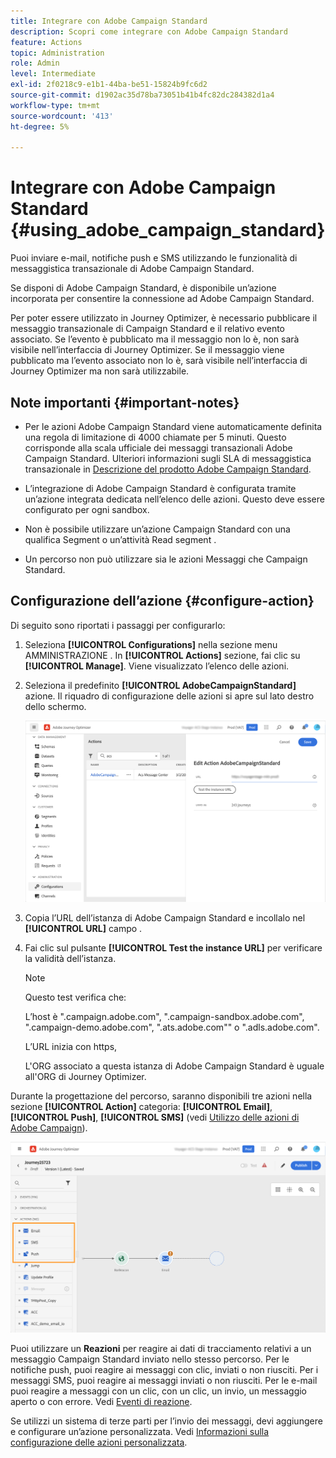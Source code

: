 ```yaml
---
title: Integrare con Adobe Campaign Standard
description: Scopri come integrare con Adobe Campaign Standard
feature: Actions
topic: Administration
role: Admin
level: Intermediate
exl-id: 2f0218c9-e1b1-44ba-be51-15824b9fc6d2
source-git-commit: d1902ac35d78ba73051b41b4fc82dc284382d1a4
workflow-type: tm+mt
source-wordcount: '413'
ht-degree: 5%

---
```


# Integrare con Adobe Campaign Standard {#using_adobe_campaign_standard}

Puoi inviare e-mail, notifiche push e SMS utilizzando le funzionalità di messaggistica transazionale di Adobe Campaign Standard.

Se disponi di Adobe Campaign Standard, è disponibile un’azione incorporata per consentire la connessione ad Adobe Campaign Standard.

Per poter essere utilizzato in Journey Optimizer, è necessario pubblicare il messaggio transazionale di Campaign Standard e il relativo evento associato. Se l’evento è pubblicato ma il messaggio non lo è, non sarà visibile nell’interfaccia di Journey Optimizer. Se il messaggio viene pubblicato ma l’evento associato non lo è, sarà visibile nell’interfaccia di Journey Optimizer ma non sarà utilizzabile.

## Note importanti {#important-notes}

* Per le azioni Adobe Campaign Standard viene automaticamente definita una regola di limitazione di 4000 chiamate per 5 minuti. Questo corrisponde alla scala ufficiale dei messaggi transazionali Adobe Campaign Standard. Ulteriori informazioni sugli SLA di messaggistica transazionale in [Descrizione del prodotto Adobe Campaign Standard](https://helpx.adobe.com/it/legal/product-descriptions/campaign-standard.html).

* L’integrazione di Adobe Campaign Standard è configurata tramite un’azione integrata dedicata nell’elenco delle azioni. Questo deve essere configurato per ogni sandbox.

* Non è possibile utilizzare un’azione Campaign Standard con una qualifica Segment o un’attività Read segment .

* Un percorso non può utilizzare sia le azioni Messaggi che Campaign Standard.

## Configurazione dell’azione {#configure-action}

Di seguito sono riportati i passaggi per configurarlo:

1. Seleziona **[!UICONTROL Configurations]** nella sezione menu AMMINISTRAZIONE . In  **[!UICONTROL Actions]** sezione, fai clic su **[!UICONTROL Manage]**. Viene visualizzato l’elenco delle azioni.

1. Seleziona il predefinito **[!UICONTROL AdobeCampaignStandard]** azione. Il riquadro di configurazione delle azioni si apre sul lato destro dello schermo.

   ![](assets/actioncampaign.png)

1. Copia l’URL dell’istanza di Adobe Campaign Standard e incollalo nel **[!UICONTROL URL]** campo .

1. Fai clic sul pulsante **[!UICONTROL Test the instance URL]** per verificare la validità dell’istanza.

   >[!NOTE]
   >
   >Questo test verifica che:
   >
   >L’host è &quot;.campaign.adobe.com&quot;, &quot;.campaign-sandbox.adobe.com&quot;, &quot;.campaign-demo.adobe.com&quot;, &quot;.ats.adobe.com&quot;&quot; o &quot;.adls.adobe.com&quot;.
   >
   >L’URL inizia con https,
   >
   >L&#39;ORG associato a questa istanza di Adobe Campaign Standard è uguale all&#39;ORG di Journey Optimizer.

Durante la progettazione del percorso, saranno disponibili tre azioni nella sezione **[!UICONTROL Action]** categoria: **[!UICONTROL Email]**, **[!UICONTROL Push]**, **[!UICONTROL SMS]** (vedi [Utilizzo delle azioni di Adobe Campaign](../building-journeys/using-adobe-campaign-standard.md)).

![](assets/journey58.png)

Puoi utilizzare un **Reazioni** per reagire ai dati di tracciamento relativi a un messaggio Campaign Standard inviato nello stesso percorso. Per le notifiche push, puoi reagire ai messaggi con clic, inviati o non riusciti. Per i messaggi SMS, puoi reagire ai messaggi inviati o non riusciti. Per le e-mail puoi reagire a messaggi con un clic, con un clic, un invio, un messaggio aperto o con errore. Vedi [Eventi di reazione](../building-journeys/reaction-events.md).

Se utilizzi un sistema di terze parti per l’invio dei messaggi, devi aggiungere e configurare un’azione personalizzata. Vedi [Informazioni sulla configurazione delle azioni personalizzata](../action/about-custom-action-configuration.md).
